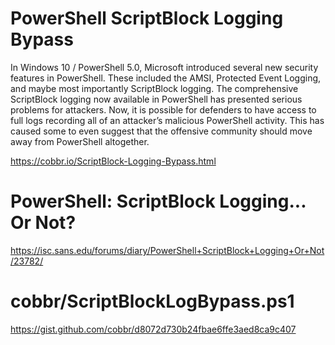 # PowerShell ScriptBlock Logging Bypass
In Windows 10 / PowerShell 5.0, Microsoft introduced several new security features in PowerShell. These included the AMSI, Protected Event Logging, and maybe most importantly ScriptBlock logging. The comprehensive ScriptBlock logging now available in PowerShell has presented serious problems for attackers. Now, it is possible for defenders to have access to full logs recording all of an attacker’s malicious PowerShell activity. This has caused some to even suggest that the offensive community should move away from PowerShell altogether.

https://cobbr.io/ScriptBlock-Logging-Bypass.html

# PowerShell: ScriptBlock Logging... Or Not?
https://isc.sans.edu/forums/diary/PowerShell+ScriptBlock+Logging+Or+Not/23782/

# cobbr/ScriptBlockLogBypass.ps1
https://gist.github.com/cobbr/d8072d730b24fbae6ffe3aed8ca9c407
